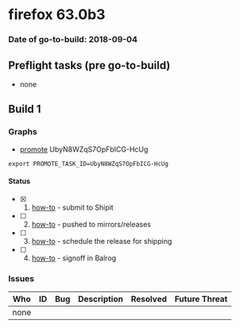 # firefox 63.0b3

### Date of go-to-build: 2018-09-04

## Preflight tasks (pre go-to-build)
- none

## Build 1  

### Graphs
* [promote](https://tools.taskcluster.net/push-inspector/#/UbyN8WZqS7OpFbICG-HcUg) UbyN8WZqS7OpFbICG-HcUg
```
export PROMOTE_TASK_ID=UbyN8WZqS7OpFbICG-HcUg
```


#### Status
- [x] 1.  [how-to](https://wiki.mozilla.org/Release:Release_Automation_on_Mercurial:Starting_a_Release#Submit_to_Ship_It)  - submit to Shipit
- [ ] 2.  [how-to](https://github.com/mozilla-releng/releasewarrior-2.0/blob/master/docs/release-promotion/desktop/howto.md#push-artifacts-to-releases-directory)  - pushed to mirrors/releases
- [ ] 3.  [how-to](https://github.com/mozilla-releng/releasewarrior-2.0/blob/master/docs/release-promotion/desktop/howto.md#ship-the-release)  - schedule the release for shipping
- [ ] 4.  [how-to](https://github.com/mozilla-releng/releasewarrior-2.0/blob/master/docs/release-promotion/desktop/howto.md#obtain-sign-offs-for-changes)  - signoff in Balrog

### Issues
| Who                 | ID               | Bug                                                                 | Description                | Resolved                | Future Threat                |
| ------------------- | ---------------- | ------------------------------------------------------------------- | -------------------------- | ----------------------- | ---------------------------- |
| none | | | | | |

